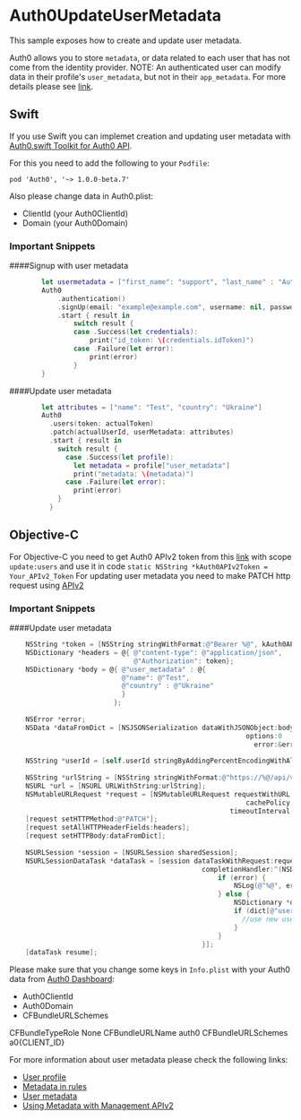 # Auth0UpdateUserMetadata
This sample exposes how to create and update user metadata.

Auth0 allows you to store `metadata`, or data related to each user that has not come from the identity provider.
NOTE: An authenticated user can modify data in their profile's `user_metadata`, but not in their `app_metadata`. For more details please see [link](https://auth0.com/docs/metadata).

## Swift
If you use Swift you can implemet creation and updating user metadata with [Auth0.swift Toolkit for Auth0 API](https://github.com/auth0/Auth0.swift).

For this you need to add the following to your `Podfile`:
```
pod 'Auth0', '~> 1.0.0-beta.7'
```

Also please change data in Auth0.plist:
- ClientId (your Auth0ClientId)
- Domain (your Auth0Domain)

### Important Snippets
####Signup with user metadata
```swift
        let usermetadata = ["first_name": "support", "last_name" : "Auth0", "age" : "29"]
        Auth0
            .authentication()
            .signUp(email: "example@example.com", username: nil, password: "examplePassword", connection: "Username-Password-Authentication", userMetadata: usermetadata)
            .start { result in
                switch result {
                case .Success(let credentials):
                    print("id_token: \(credentials.idToken)")
                case .Failure(let error):
                    print(error)
                }
        }
```

####Update user metadata
```Swift
        let attributes = ["name": "Test", "country": "Ukraine"]
        Auth0
          .users(token: actualToken)
          .patch(actualUserId, userMetadata: attributes)
          .start { result in
            switch result {
              case .Success(let profile):
                let metadata = profile["user_metadata"]
                print("metadata: \(metadata)")
              case .Failure(let error):
                print(error)
            }
          }
```

## Objective-C
For Objective-C you need to get Auth0 APIv2 token from this [link](https://auth0.com/docs/api/management/v2/tokens)
with scope `update:users` and use it in code
`static NSString *kAuth0APIv2Token = Your_APIv2_Token`
For updating user metadata you need to make PATCH http request using [APIv2](https://auth0.com/docs/api/management/v2#!/Users/patch_users_by_id)

### Important Snippets
####Update user metadata
```Objective-C
    NSString *token = [NSString stringWithFormat:@"Bearer %@", kAuth0APIv2Token];
    NSDictionary *headers = @{ @"content-type": @"application/json",
                               @"Authorization": token};
    NSDictionary *body = @{ @"user_metadata" : @{
                            @"name": @"Test",
                            @"country" : @"Ukraine"
                            }
                          };
    
    NSError *error;
    NSData *dataFromDict = [NSJSONSerialization dataWithJSONObject:body
                                                           options:0
                                                             error:&error];
    
    NSString *userId = [self.userId stringByAddingPercentEncodingWithAllowedCharacters:[NSCharacterSet alphanumericCharacterSet]];
    
    NSString *urlString = [NSString stringWithFormat:@"https://%@/api/v2/users/%@", [NSBundle mainBundle].infoDictionary[@"Auth0Domain"], userId];
    NSURL *url = [NSURL URLWithString:urlString];
    NSMutableURLRequest *request = [NSMutableURLRequest requestWithURL:url
                                                           cachePolicy:NSURLRequestUseProtocolCachePolicy
                                                       timeoutInterval:10.0];
    [request setHTTPMethod:@"PATCH"];
    [request setAllHTTPHeaderFields:headers];
    [request setHTTPBody:dataFromDict];
    
    NSURLSession *session = [NSURLSession sharedSession];
    NSURLSessionDataTask *dataTask = [session dataTaskWithRequest:request
                                                completionHandler:^(NSData *data, NSURLResponse *response, NSError *error) {
                                                    if (error) {
                                                        NSLog(@"%@", error);
                                                    } else {
                                                        NSDictionary *dict = [NSJSONSerialization JSONObjectWithData:data options:NSJSONReadingAllowFragments error:&error];
                                                        if (dict[@"user_metadata"]) {
                                                          //use new user metadata if needed
                                                        }
                                                    }
                                                }];
    [dataTask resume];

```

Please make sure that you change some keys in `Info.plist` with your Auth0 data from [Auth0 Dashboard](https://manage.auth0.com/#/applications):
- Auth0ClientId
- Auth0Domain
- CFBundleURLSchemes

<key>CFBundleTypeRole</key>
<string>None</string>
<key>CFBundleURLName</key>
<string>auth0</string>
<key>CFBundleURLSchemes</key>
<array>
<string>a0{CLIENT_ID}</string>
</array>

For more information about user metadata please check the following links:
- [User profile](https://auth0.com/docs/user-profile)
- [Metadata in rules](https://auth0.com/docs/rules/metadata-in-rules)
- [User metadata](https://auth0.com/docs/metadata)
- [Using Metadata with Management APIv2](https://auth0.com/docs/metadata/apiv2)
